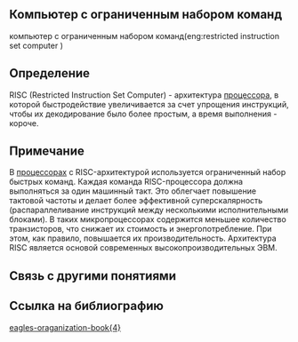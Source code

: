 ## Компьютер с ограниченным набором команд
компьютер с ограниченным набором команд(eng:restricted instruction set computer )
## Определение

RISC (Restricted Instruction Set Computer) - архитектура [процессора](https://github.com/vernikkkkkkkkkkkkkkkkkkk/concept_new/blob/main/concept/processor.md), в которой быстродействие увеличивается за счет упрощения инструкций, 
чтобы их декодирование было более простым, а время выполнения - короче. 
## Примечание
В [процессорах](https://github.com/vernikkkkkkkkkkkkkkkkkkk/concept_new/blob/main/concept/processor.md) с RISC-архитектурой используется ограниченный набор быстрых команд. Каждая команда RISC-процессора должна выполняться за один машинный такт. 
Это облегчает повышение тактовой частоты и делает более эффективной суперскалярность (распараллеливание инструкций между несколькими исполнительными блоками).
В таких микропроцессорах содержится меньшее количество транзисторов, что снижает их стоимость и энергопотребление.
При этом, как правило, повышается их производительность. Архитектура RISC является основой современных высокопроизводительных ЭВМ.

## Связь с другими понятиями


## Cсылка на библиографию
[eagles-oraganization-book{4}](https://github.com/vernikkkkkkkkkkkkkkkkkkk/concept_new/blob/main/bibliography/eagles-%D0%BErganization-book%7B4%7D.md)


